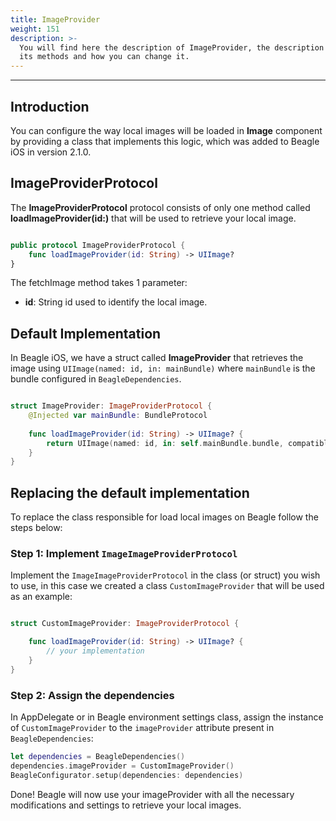 ```yaml
---
title: ImageProvider
weight: 151
description: >-
  You will find here the description of ImageProvider, the description about
  its methods and how you can change it.
---
```


---

## **Introduction**

You can configure the way local images will be loaded in **Image** component by providing a class that implements this logic, which was added to Beagle iOS in version 2.1.0.

## **ImageProviderProtocol**

The **ImageProviderProtocol** protocol consists of only one method called **loadImageProvider(id:)** that will be used to retrieve your local image.

```swift

public protocol ImageProviderProtocol {
    func loadImageProvider(id: String) -> UIImage?
}

```

The fetchImage method takes 1 parameter:

- **id**: String id used to identify the local image.

## **Default Implementation**

In Beagle iOS, we have a struct called **ImageProvider** that retrieves the image using `UIImage(named: id, in: mainBundle)` where `mainBundle` is the bundle configured in `BeagleDependencies`.

```swift

struct ImageProvider: ImageProviderProtocol {
    @Injected var mainBundle: BundleProtocol
    
    func loadImageProvider(id: String) -> UIImage? {
        return UIImage(named: id, in: self.mainBundle.bundle, compatibleWith: nil)
    }
}

```

## **Replacing the default implementation**

To replace the class responsible for load local images on Beagle follow the steps below:

### **Step 1: Implement `ImageImageProviderProtocol`**

Implement the `ImageImageProviderProtocol` in the class (or struct) you wish to use, in this case we created a class `CustomImageProvider` that will be used as an example:

```swift

struct CustomImageProvider: ImageProviderProtocol {

    func loadImageProvider(id: String) -> UIImage? {
        // your implementation
    }
}

```

### **Step 2: Assign the dependencies**

In AppDelegate or in Beagle environment settings class, assign the instance of `CustomImageProvider` to the `imageProvider` attribute present in `BeagleDependencies`:

```swift
let dependencies = BeagleDependencies()
dependencies.imageProvider = CustomImageProvider()
BeagleConfigurator.setup(dependencies: dependencies)
```

Done! Beagle will now use your imageProvider with all the necessary modifications and settings to retrieve your local images.
